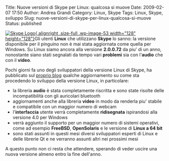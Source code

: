 Title: Nuove versioni di Skype per Linux: qualcosa si muove
Date: 2009-02-07 17:50
Author: Andrea Grandi
Category: Linux, Skype
Tags: Linux, Skype, sviluppo
Slug: nuove-versioni-di-skype-per-linux-qualcosa-si-muove
Status: published

[![](http://www.andreagrandi.it/wp-content/uploads/2008/05/skype_logo.jpg "Skype Logo"){.alignright
.size-full .wp-image-53 width="128"
height="128"}](http://www.andreagrandi.it/wp-content/uploads/2008/05/skype_logo.jpg)Gli
utenti **Linux** che utilizzano **Skype** lo sanno: la versione
disponibile per il pinguino non è mai stata aggiornata come quella per
Windows. Su Linux siamo ancora alla versione **2.0.0.72** da piu' di un
anno, nonostante siano stati segnalati da tempo vari **problemi** sia
con l'**audio** che con il **video**.

Pochi giorni fa uno degli sviluppatori della versione Linux di Skype, ha
pubblicato sul [proprio
blog](http://share.skype.com/sites/linux/2009/01/skype_for_linux_updates.html)
qualche aggiornamento su come sta procedendo lo sviluppo della versione
Linux, in particolare:

-   la libreria **audio** è stata completamente riscritta e sono state
    risolte delle incompatibilità con gli auricolari bluetooth
-   aggiornamenti anche alla libreria **video** in modo da renderla piu'
    stabile e compatibile con un maggior numero di webcam
-   l'**interfaccia** utente verrà completamente **ridisegnata**
    ispirandosi alla versione 4.0 per Windows
-   verrà aggiunto il supporto per un maggior numero di sistemi
    operativi, come ad esempio **FreeBSD**, **OpenSolaris** e le
    versione di **Linux a 64 bit**
-   sono stati assunti in questi mesi diversi sviluppatori esperti di
    Linux e delle librerie Qt e ne verranno assunti altri nei prossimi
    mesi

A questo punto non ci resta che attendere, sperando di veder uscire una
nuova versione almeno entro la fine dell'anno.
